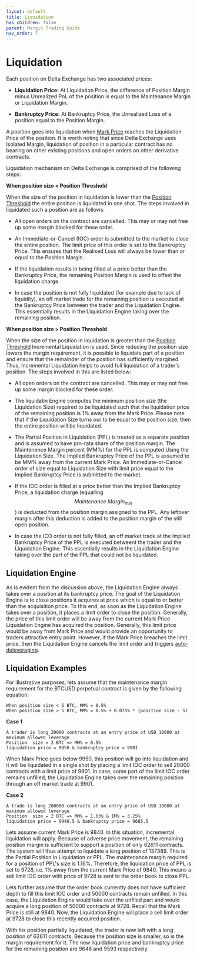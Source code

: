 ```yaml
---
layout: default
title: Liquidation
has_children: false
parent: Margin Trading Guide
nav_order: 7
---
```


# Liquidation


Each position on Delta Exchange has two associated prices:

-   **Liquidation Price:** At Liquidation Price, the difference of Position Margin minus Unrealized PnL of the position is equal to the Maintenance Margin or Liquidation Margin.
    
-   **Bankruptcy Price:** At Bankruptcy Price, the Unrealized Loss of a position equal to the Position Margin.
    
A position goes into liquidation when [Mark Price](https://www.delta.exchange/user-guide/docs/trading-guide/fair-price/) reaches the Liquidation Price of the position. It is worth noting that since Delta Exchange uses Isolated Margin, liquidation of position in a particular contract has no bearing on other existing positions and open orders on other derivative contracts.

Liquidation mechanism on Delta Exchange is comprised of the following steps:

**When position size < Position Threshold**

When the size of the position in liquidation is lower than the [Position Threshold]({{site.baseurl}}/docs/trading-guide/margin-explainer/#risk-limits-margin-requirement-vs-position-size) the entire position is liquidated in one shot. The steps involved in liquidated such a position are as follows:

-   All open orders on the contract are cancelled. This may or may not free up some margin blocked for these order.
    
-   An Immediate-or-Cancel (IOC) order is submitted to the market to close the entire position. The limit price of this order is set to the Bankruptcy Price. This ensures that the Realised Loss will always be lower than or equal to the Position Margin.
    
-   If the liquidation results in being filled at a price better than the Bankruptcy Price, the remaining Position Margin is used to offset the liquidation charge. 
    
-   In case the position is not fully liquidated (for example due to lack of liquidity), an off market trade for the remaining position is executed at the Bankruptcy Price between the trader and the Liquidation Engine. This essentially results in the Liquidation Engine taking over the remaining position. 

**When position size > Position Threshold**

When the size of the position in liquidation is greater than the [Position Threshold]({{site.baseurl}}/docs/trading-guide/margin-explainer/#risk-limits-margin-requirement-vs-position-size) Incremental Liquidation is used. Since reducing the position size lowers the margin requirement, it is possible to liquidate part of a position and ensure that the remainder of the position has sufficiently margined. Thus, Incremental Liquidation helps to avoid full liquidation of a trader's position. The steps involved in this are listed below:

-   All open orders on the contract are cancelled. This may or may not free up some margin blocked for these order.
    
- The liquidatin Engine computes the minimum position size (the Liquidation Size) required to be liquidated such that the liquidation price of the remaining position is 1% away from the Mark Price. Please note that if the Liquidation Size turns our to be equal to the position size, then the entire position will be liquidated.

- The Partial Position in Liquidation (PPL) is treated as a separate position and is assumed to have pro-rata share of the position margin. The Maintenence Margin percent (MM%) for the PPL is computed Using the Liquidation Size. The Implied Bankruptcy Price of the PPL is assumed to be MM% away from the current Mark Price. An Immediate-or-Cancel order of size equal to Liquidation Size with limit price equal to the Implied Bankruptcy Price is submitted to the market. 

- If the IOC order is filled at a price better than the Implied Bankruptcy Price, a liquidation charge (equalling $$Maintenance\ Margin_{min}$$) is deducted from the position margin assigned to the PPL. Any leftover margin after this deduction is added to the position margin of the still open position.

-   In case the ICO order is not fully filled, an off market trade at the Implied Bankruptcy Price of the PPL is executed betweent the trader and the Liquidation Engine. This essentially results in the Liquidation Engine taking over the part of the PPL that could not be liquidated.


## Liquidation Engine

As is evident from the discussion above, the Liquidation Engine always takes over a position at its bankruptcy price. The goal of the Liquidation Engine is to close positions it acquires at price which is equal to or better than the acquisition price. To this end, as soon as the Liquidation Engine takes over a position, it places a limit order to close the position. Generally, the price of this limit order will be away from the current Mark Price  Liquidation Engine has acquired the position. Generally, this limit price would be away from Mark Price and would provide an opportunity to traders attractive entry point. However, if the Mark Price breaches the limit price, then the Liquidation Engine cancels the limit order and triggers [auto-deleveraging]({{site.baseurl}}/docs/trading-guide/ADL). 

## Liquidation Examples

For illustrative purposes, lets assume that the maintenance margin requirement for the BTCUSD perpetual contract is given by the following equation:

```
When position size < 5 BTC, MM% = 0.5%
When position size > 5 BTC, MM% = 0.5% + 0.075% * (position size - 5) 
```
**Case 1**
```
A trader is long 20000 contracts at an entry price of USD 10000 at maximum allowed leverage
Position  size = 2 BTC => MM% = 0.5%
liquidation price = 9950 & bankruptcy price = 9901
```

When Mark Price goes below 9950, this position will go into liquidation and it will be liquidated in a single shot by placing a limit IOC order to sell 20000 contracts with a limit price of 9901. In case, some part of the limit IOC order remains unfilled, the Liquidation Engine takes over the remaining position through an off market trade at 9901.

**Case 2**
```
A trade is long 200000 contracts at an entry price of USD 10000 at maximum allowed leverage
Position  size = 2 BTC => MM% = 1.63% & IM% = 3.25%
liquidation price = 9940.5 & bankruptcy price = 9685.5
```

Lets assume current Mark Price is 9840. In this situation, incremental liquidation will apply. Because of adverse price movement, the remaining position margin is sufficient to support a position of only 62611 contracts. The system will thus attempt to liquidate a long position of 137389. This is the Partial Position in Liquidation or PPL. The maintenance margin required for a position of PPL's size is 1.16%. Therefore, the liquidation price of PPL is set to 9728, i.e. 1% away from the current Mark Price of 9840. This means a sell limit IOC order with price of 9728 is sent to the order book to close PPL. 

Lets further assume that the order book currently does not have sufficient depth to fill this limit IOC order and 50000 contracts remain unfilled. In this case, the Liquidation Engine would take over the unfiled part and would acquire a long position of 50000 contracts at 9728. Recall that the Mark Price is still at 9840. Now, the Liquidation Engine will place a sell limit order at 9728 to close this recently acquired position.

With his position partially liquidated, the trader is now left with a long position of 62611 contracts. Because the position size is smaller, so is the margin requirement for it. The new liquidation price and bankruptcy price for the remaining position are 9648 and 9593 respectively. 






    

